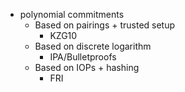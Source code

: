 - polynomial commitments
	- Based on pairings + trusted setup
		- KZG10
	- Based on discrete logarithm
		- IPA/Bulletproofs
	- Based on IOPs + hashing
		- FRI